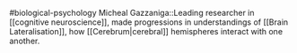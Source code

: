 #biological-psychology 
Micheal Gazzaniga::Leading researcher in [[cognitive neuroscience]], made progressions in understandings of [[Brain Lateralisation]], how [[Cerebrum|cerebral]] hemispheres interact with one another.